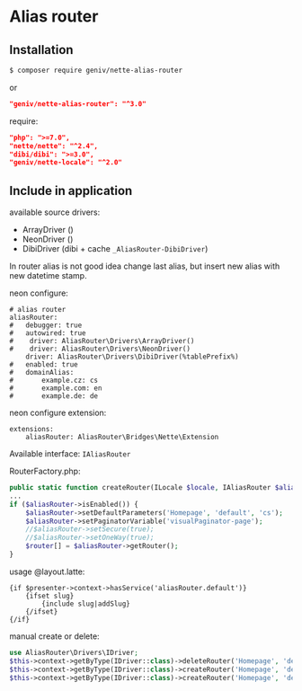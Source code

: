 Alias router
============

Installation
------------
```sh
$ composer require geniv/nette-alias-router
```
or
```json
"geniv/nette-alias-router": "^3.0"
```

require:
```json
"php": ">=7.0",
"nette/nette": "^2.4",
"dibi/dibi": ">=3.0",
"geniv/nette-locale": "^2.0"
```

Include in application
----------------------

available source drivers:
- ArrayDriver ()
- NeonDriver ()
- DibiDriver (dibi + cache `_AliasRouter-DibiDriver`)

In router alias is not good idea change last alias, but insert new alias with new datetime stamp.

neon configure:
```neon
# alias router
aliasRouter:
#   debugger: true
#   autowired: true
#    driver: AliasRouter\Drivers\ArrayDriver()
#    driver: AliasRouter\Drivers\NeonDriver()
    driver: AliasRouter\Drivers\DibiDriver(%tablePrefix%)
#   enabled: true
#   domainAlias:
#       example.cz: cs
#       example.com: en
#       example.de: de
```

neon configure extension:
```neon
extensions:
    aliasRouter: AliasRouter\Bridges\Nette\Extension
```

Available interface: `IAliasRouter`

RouterFactory.php:
```php
public static function createRouter(ILocale $locale, IAliasRouter $aliasRouter): IRouter
...
if ($aliasRouter->isEnabled()) {
    $aliasRouter->setDefaultParameters('Homepage', 'default', 'cs');
    $aliasRouter->setPaginatorVariable('visualPaginator-page');
    //$aliasRouter->setSecure(true);
    //$aliasRouter->setOneWay(true);
    $router[] = $aliasRouter->getRouter();
}
```

usage @layout.latte:
```latte
{if $presenter->context->hasService('aliasRouter.default')}
    {ifset slug}
        {include slug|addSlug}
    {/ifset}
{/if}
```

manual create or delete:
```php
use AliasRouter\Drivers\IDriver;
$this->context->getByType(IDriver::class)->deleteRouter('Homepage', 'default');
$this->context->getByType(IDriver::class)->createRouter('Homepage', 'default', 'muj alias');
$this->context->getByType(IDriver::class)->createRouter('Homepage', 'default', 'muj alias XX', ['locale' => 'en']);
```
